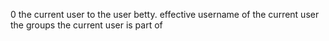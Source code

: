 0 the current user to the user betty.
effective username of the current user
the groups the current user is part of
